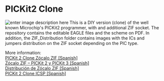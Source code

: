 # PICKit2 Clone

![enter image description here](https://palmacas.com/wp-content/uploads/post66_1.jpg) 
This is a DIY version (clone) of the well known Microchip's PICKit2 programmer, with and additional ZIF socket. The repository contains the editable EAGLE files and the scheme on PDF. In addition, the ZIF_Distribution folder contains images with the ICs and jumpers distribution on the ZIF socket depending on the PIC type.

More information:\
[PICKit 2 Clone Zócalo ZIF [Spanish]](https://palmacas.com/pickit-2-clone-zocalo-zif/)\
[Zócalo ZIF – PICKit 2 y PICKit 3 [Spanish]](https://palmacas.com/zocalo-zif-pickit-2-y-pickit-3/)\
[Distribución de Zócalo ZIF [Spanish]](https://palmacas.com/distribucion-zocalo-zif/)\
[PICKit 2 Clone ICSP [Spanish]](https://palmacas.com/pickit-2-clone-icsp/)
